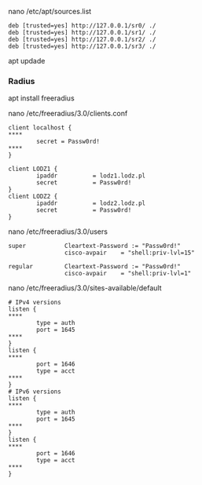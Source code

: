 nano /etc/apt/sources.list

```
deb [trusted=yes] http://127.0.0.1/sr0/ ./
deb [trusted=yes] http://127.0.0.1/sr1/ ./
deb [trusted=yes] http://127.0.0.1/sr2/ ./
deb [trusted=yes] http://127.0.0.1/sr3/ ./
```

apt updade

### Radius

apt install freeradius

nano /etc/freeradius/3.0/clients.conf

```
client localhost {
****
        secret = Passw0rd!
****
}

client LODZ1 {
        ipaddr          = lodz1.lodz.pl
        secret          = Passw0rd!
}
client LODZ2 {
        ipaddr          = lodz2.lodz.pl
        secret          = Passw0rd!
}
```

nano /etc/freeradius/3.0/users

```
super           Cleartext-Password := "Passw0rd!"
                cisco-avpair    = "shell:priv-lvl=15"

regular         Cleartext-Password := "Passw0rd!"
                cisco-avpair    = "shell:priv-lvl=1"
```

nano /etc/freeradius/3.0/sites-available/default

```
# IPv4 versions
listen {
****
        type = auth
        port = 1645
****
}
listen {
****
        port = 1646
        type = acct
****
}
# IPv6 versions
listen {
****
        type = auth
        port = 1645
****
}
listen {
****
        port = 1646
        type = acct
****
}
```